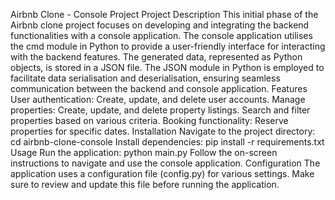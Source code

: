 Airbnb Clone - Console Project
Project Description
This initial phase of the Airbnb clone project focuses on developing and integrating the backend functionalities with a console application. The console application utilises the cmd module in Python to provide a user-friendly interface for interacting with the backend features. The generated data, represented as Python objects, is stored in a JSON file. The JSON module in Python is employed to facilitate data serialisation and deserialisation, ensuring seamless communication between the backend and console application.
Features
User authentication: Create, update, and delete user accounts.
Manage properties: Create, update, and delete property listings.
Search and filter properties based on various criteria.
Booking functionality: Reserve properties for specific dates.
Installation
Navigate to the project directory: cd airbnb-clone-console
Install dependencies: pip install -r requirements.txt
Usage
Run the application: python main.py
Follow the on-screen instructions to navigate and use the console application.
Configuration
The application uses a configuration file (config.py) for various settings. Make sure to review and update this file before running the application.
